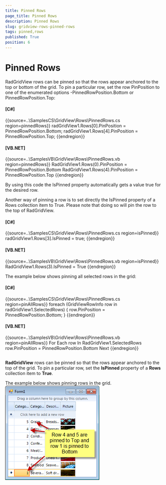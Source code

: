 ```yaml
---
title: Pinned Rows
page_title: Pinned Rows
description: Pinned Rows
slug: gridview-rows-pinned-rows
tags: pinned,rows
published: True
position: 6
---
```


# Pinned Rows



RadGridView rows can be pinned so that the rows appear anchored to the top or bottom of 
    the grid. To pin a particular row, set the row
    PinPosition to one of the enumerated options -PinnedRowPosition.Bottom or PinnedRowPosition.Top:
    
    

#### __[C#]__

{{source=..\SamplesCS\GridView\Rows\PinnedRows.cs region=pinnedRows}}
	            radGridView1.Rows[0].PinPosition = PinnedRowPosition.Bottom;
	            radGridView1.Rows[4].PinPosition = PinnedRowPosition.Top;
	{{endregion}}



#### __[VB.NET]__

{{source=..\SamplesVB\GridView\Rows\PinnedRows.vb region=pinnedRows}}
	        RadGridView1.Rows(0).PinPosition = PinnedRowPosition.Bottom
	        RadGridView1.Rows(4).PinPosition = PinnedRowPosition.Top
	{{endregion}}



By using this code the IsPinned property automatically gets a value true for the desired row.
    

Another way of pinning a row is to set directly the IsPinned property of a Rows collection 
    item to True. Please note that doing so will pin the row to the top of RadGridView.
    

#### __[C#]__

{{source=..\SamplesCS\GridView\Rows\PinnedRows.cs region=isPinned}}
	            radGridView1.Rows[3].IsPinned = true;
	{{endregion}}



#### __[VB.NET]__

{{source=..\SamplesVB\GridView\Rows\PinnedRows.vb region=isPinned}}
	        RadGridView1.Rows(3).IsPinned = True
	{{endregion}}



The example below shows pinning all selected rows in the grid:
      

#### __[C#]__

{{source=..\SamplesCS\GridView\Rows\PinnedRows.cs region=pinAllRows}}
	            foreach (GridViewRowInfo row in radGridView1.SelectedRows)
	            {
	                row.PinPosition = PinnedRowPosition.Bottom;
	            }
	{{endregion}}



#### __[VB.NET]__

{{source=..\SamplesVB\GridView\Rows\PinnedRows.vb region=pinAllRows}}
	        For Each row In RadGridView1.SelectedRows
	            row.PinPosition = PinnedRowPosition.Bottom
	        Next
	{{endregion}}



## 

__RadGridView__ rows can be pinned so that the rows 
          appear anchored to the top of the grid. To pin a particular row, set the 
          __IsPinned__ property of a __Rows__
          collection item to __True__.

The example below shows pinning rows in the grid. ![gridview-rows-pinned-rows 002](images/gridview-rows-pinned-rows002.png)


